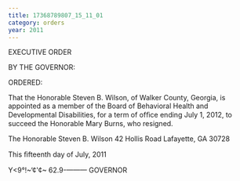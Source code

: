 ```yaml
---
title: 17368789807_15_11_01
category: orders
year: 2011
---
```

 

EXECUTIVE ORDER

BY THE GOVERNOR:

ORDERED:

That the Honorable Steven B. Wilson, of Walker County, Georgia,
is appointed as a member of the Board of Behavioral Health and
Developmental Disabilities, for a term of ofﬁce ending July 1,
2012, to succeed the Honorable Mary Burns, who resigned.

The Honorable Steven B. Wilson
42 Hollis Road
Lafayette, GA 30728

This ﬁfteenth day of July, 2011

Y\<9°!~‘¢'¢~ 62.9-———
GOVERNOR

